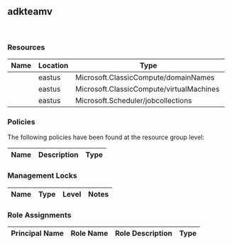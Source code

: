 
## adkteamv 
 
### Resources


| Name | Location | Type |
| --- | --- | --- |
|   | eastus  | Microsoft.ClassicCompute/domainNames  |
|   | eastus  | Microsoft.ClassicCompute/virtualMachines  |
|   | eastus  | Microsoft.Scheduler/jobcollections  |

### Policies
The following policies have been found at the resource group level: 

| Name | Description | Type |
| --- | --- | --- |

### Management Locks


| Name | Type | Level | Notes |
| --- | --- | --- | --- |

### Role Assignments


| Principal Name | Role Name | Role Description | Type |
| --- | --- | --- | --- |
